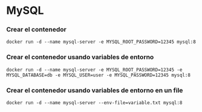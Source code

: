 # MySQL

### Crear el contenedor

```
docker run -d --name mysql-server -e MYSQL_ROOT_PASSWORD=12345 mysql:8
```

### Crear el contenedor usando variables de entorno

```
docker run -d --name mysql-server -e MYSQL_ROOT_PASSWORD=12345 -e MYSQL_DATABASE=db -e MYSQL_USER=user -e MYSQL_PASSWORD=12345 mysql:8
```

### Crear el contenedor usando variables de entorno en un file

```
docker run -d --name mysql-server --env-file=variable.txt mysql:8
```
